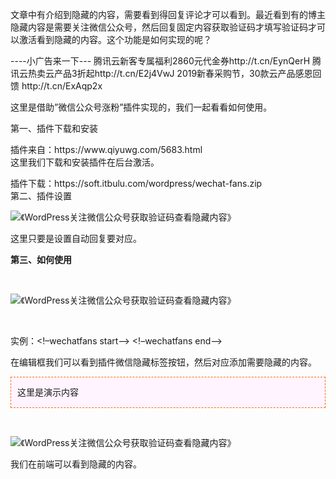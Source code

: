 <p>文章中有介绍到隐藏的内容，需要看到得回复评论才可以看到。最近看到有的博主隐藏内容是需要关注微信公众号，然后回复固定内容获取验证码才填写验证码才可以激活看到隐藏的内容。这个功能是如何实现的呢？</p>
----小广告来一下---
腾讯云新客专属福利2860元代金券http://t.cn/EynQerH
腾讯云热卖云产品3折起http://t.cn/E2j4VwJ 
2019新春采购节，30款云产品感恩回馈  http://t.cn/ExAqp2x
<p>这里是借助&#8221;微信公众号涨粉&#8221;插件实现的，我们一起看看如何使用。</p>
<p>第一、插件下载和安装</p>
<p>插件来自：https://www.qiyuwg.com/5683.html<br />
这里我们下载和安装插件在后台激活。</p>
<p>插件下载：https://soft.itbulu.com/wordpress/wechat-fans.zip<br />
第二、插件设置</p>
<p><noscript><img src="https://www.qiyuwg.com/wp-content/uploads/2018/09/180919204232.png" alt="《WordPress关注微信公众号获取验证码查看隐藏内容》" /></noscript></p>
<p>这里只要是设置自动回复要对应。</p>
<p><strong>第三、如何使用</strong></p>
<p>&nbsp;</p>
<p><noscript><img  src="https://www.qiyuwg.com/wp-content/uploads/2018/09/auto-wechat-qr2.jpg" alt="《WordPress关注微信公众号获取验证码查看隐藏内容》" /></noscript></p>
<p>&nbsp;</p>
<p>实例：&lt;!&#8211;wechatfans start&#8211;&gt;               &lt;!&#8211;wechatfans end&#8211;&gt;</p>
<p>在编辑框我们可以看到插件微信隐藏标签按钮，然后对应添加需要隐藏的内容。</p>
<div style="border:1px dashed #F60; padding:10px; margin:10px 0; line-height:200%;  background-color:#FFF4FF; overflow:hidden; clear:both;"><!--wechatfans start-->这里是演示内容<!--wechatfans end--></div>
<p>&nbsp;</p>
<p><noscript><img src="https://www.qiyuwg.com/wp-content/uploads/2018/09/180919204712.png" alt="《WordPress关注微信公众号获取验证码查看隐藏内容》" /></noscript></p>
<p>我们在前端可以看到隐藏的内容。</p>
